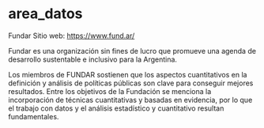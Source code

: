 # area_datos
Fundar
Sitio web: https://www.fund.ar/

Fundar es una organización sin fines de lucro que promueve una agenda de desarrollo sustentable e inclusivo para la Argentina.

Los miembros de FUNDAR sostienen que los aspectos cuantitativos en la definición y análisis de políticas públicas son clave para conseguir mejores resultados. Entre los objetivos de la Fundación se menciona la incorporación de técnicas cuantitativas y basadas en evidencia, por lo que el trabajo con datos y el análisis estadístico y cuantitativo resultan fundamentales.
